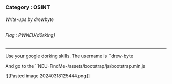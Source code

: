 ### Category : OSINT
###### Write-ups by drewbyte
###### Flag : PWNEU{d0rk!ng}
---

Use your google dorking skills. The username is ``drew-byte

And go to the ``NEU-FindMe-/assets/bootstrap/js/bootstrap.min.js

![[Pasted image 20240318125444.png]]
